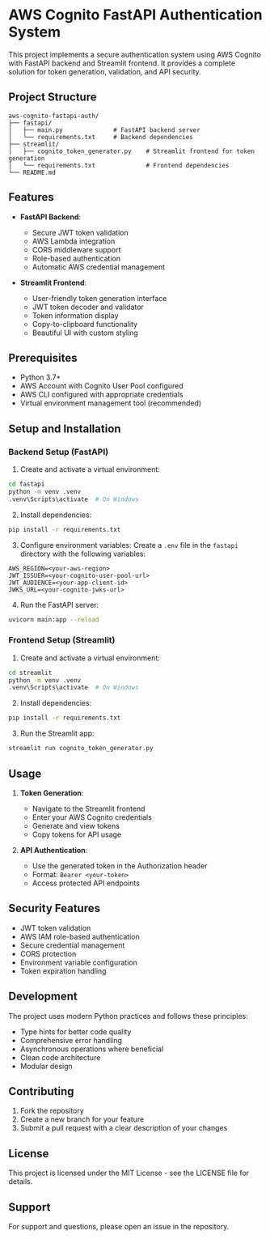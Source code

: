 # AWS Cognito FastAPI Authentication System

This project implements a secure authentication system using AWS Cognito with FastAPI backend and Streamlit frontend. It provides a complete solution for token generation, validation, and API security.

## Project Structure

```
aws-cognito-fastapi-auth/
├── fastapi/
│   ├── main.py              # FastAPI backend server
│   └── requirements.txt     # Backend dependencies
├── streamlit/
│   ├── cognito_token_generator.py    # Streamlit frontend for token generation
│   └── requirements.txt              # Frontend dependencies
└── README.md
```

## Features

- **FastAPI Backend**:
  - Secure JWT token validation
  - AWS Lambda integration
  - CORS middleware support
  - Role-based authentication
  - Automatic AWS credential management

- **Streamlit Frontend**:
  - User-friendly token generation interface
  - JWT token decoder and validator
  - Token information display
  - Copy-to-clipboard functionality
  - Beautiful UI with custom styling

## Prerequisites

- Python 3.7+
- AWS Account with Cognito User Pool configured
- AWS CLI configured with appropriate credentials
- Virtual environment management tool (recommended)

## Setup and Installation

### Backend Setup (FastAPI)

1. Create and activate a virtual environment:
```bash
cd fastapi
python -m venv .venv
.venv\Scripts\activate  # On Windows
```

2. Install dependencies:
```bash
pip install -r requirements.txt
```

3. Configure environment variables:
Create a `.env` file in the `fastapi` directory with the following variables:
```env
AWS_REGION=<your-aws-region>
JWT_ISSUER=<your-cognito-user-pool-url>
JWT_AUDIENCE=<your-app-client-id>
JWKS_URL=<your-cognito-jwks-url>
```

4. Run the FastAPI server:
```bash
uvicorn main:app --reload
```

### Frontend Setup (Streamlit)

1. Create and activate a virtual environment:
```bash
cd streamlit
python -m venv .venv
.venv\Scripts\activate  # On Windows
```

2. Install dependencies:
```bash
pip install -r requirements.txt
```

3. Run the Streamlit app:
```bash
streamlit run cognito_token_generator.py
```

## Usage

1. **Token Generation**:
   - Navigate to the Streamlit frontend
   - Enter your AWS Cognito credentials
   - Generate and view tokens
   - Copy tokens for API usage

2. **API Authentication**:
   - Use the generated token in the Authorization header
   - Format: `Bearer <your-token>`
   - Access protected API endpoints

## Security Features

- JWT token validation
- AWS IAM role-based authentication
- Secure credential management
- CORS protection
- Environment variable configuration
- Token expiration handling

## Development

The project uses modern Python practices and follows these principles:
- Type hints for better code quality
- Comprehensive error handling
- Asynchronous operations where beneficial
- Clean code architecture
- Modular design

## Contributing

1. Fork the repository
2. Create a new branch for your feature
3. Submit a pull request with a clear description of your changes

## License

This project is licensed under the MIT License - see the LICENSE file for details.

## Support

For support and questions, please open an issue in the repository.